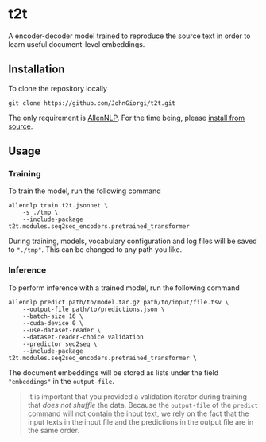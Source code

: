# t2t

A encoder-decoder model trained to reproduce the source text in order to learn useful document-level embeddings.

## Installation

To clone the repository locally

```
git clone https://github.com/JohnGiorgi/t2t.git
```

The only requirement is [AllenNLP](https://github.com/allenai/allennlp). For the time being, please [install from source](https://github.com/allenai/allennlp#installing-from-source).

## Usage

### Training

To train the model, run the following command

```
allennlp train t2t.jsonnet \
    -s ./tmp \
    --include-package t2t.modules.seq2seq_encoders.pretrained_transformer
```

During training, models, vocabulary configuration and log files will be saved to `"./tmp"`. This can be changed to any path you like.

### Inference

To perform inference with a trained model, run the following command

```
allennlp predict path/to/model.tar.gz path/to/input/file.tsv \
    --output-file path/to/predictions.json \
    --batch-size 16 \
    --cuda-device 0 \
    --use-dataset-reader \
    --dataset-reader-choice validation
    --predictor seq2seq \
    --include-package t2t.modules.seq2seq_encoders.pretrained_transformer \
```

The document embeddings will be stored as lists under the field `"embeddings"` in the `output-file`.

> It is important that you provided a validation iterator during training that _does not shuffle_ the data. Because the `output-file` of the `predict` command will not contain the input text, we rely on the fact that the input texts in the input file and the predictions in the output file are in the same order.